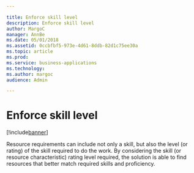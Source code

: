 ```yaml
---

title: Enforce skill level
description: Enforce skill level
author: MargoC
manager: AnnBe
ms.date: 05/01/2018
ms.assetid: 0ccbfbf5-973e-4d61-8ddb-82d1c75ee30a
ms.topic: article
ms.prod: 
ms.service: business-applications
ms.technology: 
ms.author: margoc
audience: Admin

---
```

#  Enforce skill level  




[!include[banner](../../includes/banner.md)]

Resource requirements can include not only a skill, but also the level (or
rating) of the skill required to do the work. By considering the skill (or
resource characteristic) rating level required, the solution is able to find
resources that better match required skills and proficiency.

